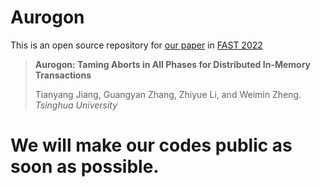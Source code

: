 # Aurogon
This is an open source repository for [our paper](https://www.usenix.org/conference/fast22/presentation/jiang) in [FAST 2022](https://www.usenix.org/conference/fast22)

> **Aurogon: Taming Aborts in All Phases for Distributed In-Memory Transactions**
>
> Tianyang Jiang, Guangyan Zhang, Zhiyue Li, and Weimin Zheng. *Tsinghua University*

# We will make our codes public as soon as possible.
